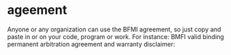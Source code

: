 # ageement
Anyone or any organization can use the BFMI agreement, so just copy and paste in or on your code, program or work.
For instance:
BMFI valid binding permanent arbitration agreement and warranty disclaimer:
